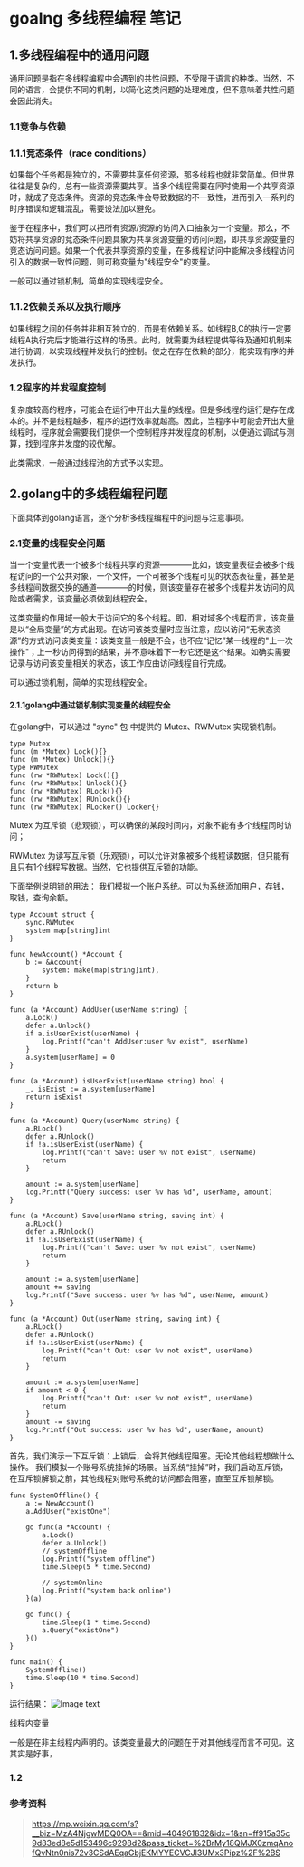 # goalng 多线程编程 笔记

## 1.多线程编程中的通用问题

通用问题是指在多线程编程中会遇到的共性问题，不受限于语言的种类。当然，不同的语言，会提供不同的机制，以简化这类问题的处理难度，但不意味着共性问题会因此消失。

### 1.1竞争与依赖

### 1.1.1竞态条件（race conditions）

如果每个任务都是独立的，不需要共享任何资源，那多线程也就非常简单。但世界往往是复杂的，总有一些资源需要共享。当多个线程需要在同时使用一个共享资源时，就成了竞态条件。资源的竞态条件会导致数据的不一致性，进而引入一系列的时序错误和逻辑混乱，需要设法加以避免。

鉴于在程序中，我们可以把所有资源/资源的访问入口抽象为一个变量。那么，不妨将共享资源的竞态条件问题具象为共享资源变量的访问问题，即共享资源变量的竞态访问问题。如果一个代表共享资源的变量，在多线程访问中能解决多线程访问引入的数据一致性问题，则可称变量为"线程安全"的变量。

一般可以通过锁机制，简单的实现线程安全。


### 1.1.2依赖关系以及执行顺序


如果线程之间的任务并非相互独立的，而是有依赖关系。如线程B,C的执行一定要线程A执行完后才能进行这样的场景。此时，就需要为线程提供等待及通知机制来进行协调，以实现线程并发执行的控制。使之在存在依赖的部分，能实现有序的并发执行。

### 1.2程序的并发程度控制

复杂度较高的程序，可能会在运行中开出大量的线程。但是多线程的运行是存在成本的。并不是线程越多，程序的运行效率就越高。因此，当程序中可能会开出大量线程时，程序就会需要我们提供一个控制程序并发程度的机制，以便通过调试与测算，找到程序并发度的较优解。

此类需求，一般通过线程池的方式予以实现。



## 2.golang中的多线程编程问题

下面具体到golang语言，逐个分析多线程编程中的问题与注意事项。

### 2.1变量的线程安全问题

当一个变量代表一个被多个线程共享的资源————比如，该变量表征会被多个线程访问的一个公共对象，一个文件，一个可被多个线程可见的状态表征量，甚至是多线程间数据交换的通道————的时候，则该变量存在被多个线程并发访问的风险或者需求，该变量必须做到线程安全。


这类变量的作用域一般大于访问它的多个线程。即，相对域多个线程而言，该变量是以“全局变量”的方式出现。在访问该类变量时应当注意，应以访问“无状态资源”的方式访问该类变量：该类变量一般是不会，也不应“记忆”某一线程的"上一次操作"；上一秒访问得到的结果，并不意味着下一秒它还是这个结果。如确实需要记录与访问该变量相关的状态，该工作应由访问线程自行完成。

可以通过锁机制，简单的实现线程安全。

#### 2.1.1golang中通过锁机制实现变量的线程安全

在golang中，可以通过 "sync" 包 中提供的 Mutex、RWMutex 实现锁机制。

```golang
type Mutex
func (m *Mutex) Lock(){}
func (m *Mutex) Unlock(){}
type RWMutex
func (rw *RWMutex) Lock(){}
func (rw *RWMutex) Unlock(){}
func (rw *RWMutex) RLock(){}
func (rw *RWMutex) RUnlock(){}
func (rw *RWMutex) RLocker() Locker{}
```
Mutex 为互斥锁（悲观锁），可以确保的某段时间内，对象不能有多个线程同时访问；

RWMutex 为读写互斥锁（乐观锁），可以允许对象被多个线程读数据，但只能有且只有1个线程写数据。当然，它也提供互斥锁的功能。

下面举例说明锁的用法：
我们模拟一个账户系统。可以为系统添加用户，存钱，取钱，查询余额。

```golang
type Account struct {
	sync.RWMutex
	system map[string]int
}

func NewAccount() *Account {
	b := &Account{
		system: make(map[string]int),
	}
	return b
}

func (a *Account) AddUser(userName string) {
	a.Lock()
	defer a.Unlock()
	if a.isUserExist(userName) {
		log.Printf("can't AddUser:user %v exist", userName)
	}
	a.system[userName] = 0
}

func (a *Account) isUserExist(userName string) bool {
	_, isExist := a.system[userName]
	return isExist
}

func (a *Account) Query(userName string) {
	a.RLock()
	defer a.RUnlock()
	if !a.isUserExist(userName) {
		log.Printf("can't Save: user %v not exist", userName)
		return
	}

	amount := a.system[userName]
	log.Printf("Query success: user %v has %d", userName, amount)
}

func (a *Account) Save(userName string, saving int) {
	a.RLock()
	defer a.RUnlock()
	if !a.isUserExist(userName) {
		log.Printf("can't Save: user %v not exist", userName)
		return
	}

	amount := a.system[userName]
	amount += saving
	log.Printf("Save success: user %v has %d", userName, amount)
}

func (a *Account) Out(userName string, saving int) {
	a.RLock()
	defer a.RUnlock()
	if !a.isUserExist(userName) {
		log.Printf("can't Out: user %v not exist", userName)
		return
	}

	amount := a.system[userName]
	if amount < 0 {
		log.Printf("can't Out: user %v not exist", userName)
		return
	}
	amount -= saving
	log.Printf("Out success: user %v has %d", userName, amount)
}

```

首先，我们演示一下互斥锁：上锁后，会将其他线程阻塞。无论其他线程想做什么操作。
我们模拟一个账号系统挂掉的场景。当系统“挂掉”时，我们启动互斥锁，在互斥锁解锁之前，其他线程对账号系统的访问都会阻塞，直至互斥锁解锁。


```golang
func SystemOffline() {
	a := NewAccount()
	a.AddUser("existOne")

	go func(a *Account) {
		a.Lock()
		defer a.Unlock()
		// systemOffline
		log.Printf("system offline")
		time.Sleep(5 * time.Second)

		// systemOnline
		log.Printf("system back online")
	}(a)

	go func() {
		time.Sleep(1 * time.Second)
		a.Query("existOne")
	}()
}

func main() {
	SystemOffline()
	time.Sleep(10 * time.Second)
}

```

运行结果：
![Image text](https://raw.githubusercontent.com/hongmaju/light7Local/master/img/productShow/20170518152848.png)



  

  
线程内变量

一般是在非主线程内声明的。该类变量最大的问题在于对其他线程而言不可见。这其实是好事，
  
  

### 1.2


### 参考资料
> https://mp.weixin.qq.com/s?__biz=MzA4NjgwMDQ0OA==&mid=404961832&idx=1&sn=ff915a35c9d83ed8e5d153496c9298d2&pass_ticket=%2BrMy18QMJX0zmqAnofQvNtn0nis72v3CSdAEqaGbjEKMYYECVCJl3UMx3Pipz%2F%2BS

> 

